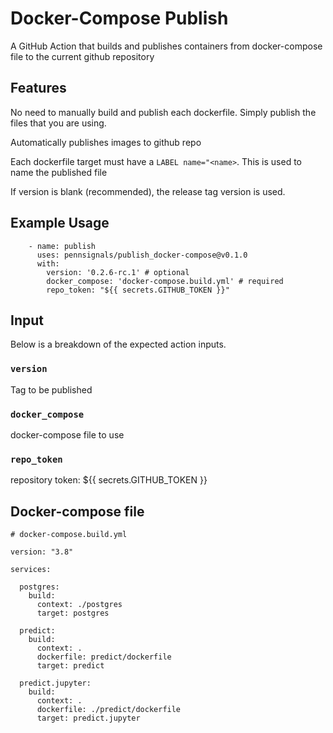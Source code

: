 # Docker-Compose Publish

A GitHub Action that builds and publishes containers from docker-compose file to the current github repository

## Features

No need to manually build and publish each dockerfile. Simply publish the files that you are using.

Automatically publishes images to github repo

Each dockerfile target must have a `LABEL name="<name>`. This is used to name the published file

If version is blank (recommended), the release tag version is used.

## Example Usage
```
    - name: publish
      uses: pennsignals/publish_docker-compose@v0.1.0
      with:
        version: '0.2.6-rc.1' # optional
        docker_compose: 'docker-compose.build.yml' # required
        repo_token: "${{ secrets.GITHUB_TOKEN }}"
```

## Input

Below is a breakdown of the expected action inputs.

### `version`

Tag to be published


### `docker_compose`

docker-compose file to use

### `repo_token`

repository token: ${{ secrets.GITHUB_TOKEN }}

## Docker-compose file
```
# docker-compose.build.yml

version: "3.8"

services:

  postgres:
    build:
      context: ./postgres
      target: postgres

  predict:
    build:
      context: .
      dockerfile: predict/dockerfile
      target: predict

  predict.jupyter:
    build:
      context: .
      dockerfile: ./predict/dockerfile
      target: predict.jupyter
```

